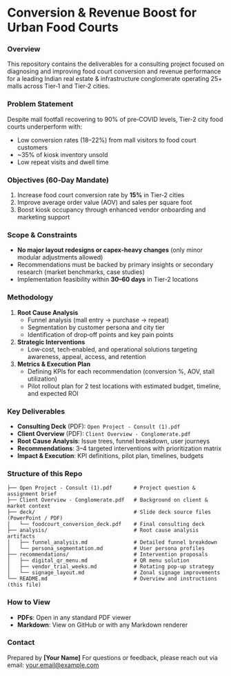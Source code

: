 # Conversion & Revenue Boost for Urban Food Courts

### Overview

This repository contains the deliverables for a consulting project focused on diagnosing and improving food court conversion and revenue performance for a leading Indian real estate & infrastructure conglomerate operating 25+ malls across Tier‑1 and Tier‑2 cities.

### Problem Statement

Despite mall footfall recovering to 90% of pre‑COVID levels, Tier‑2 city food courts underperform with:

- Low conversion rates (18–22%) from mall visitors to food court customers
- \~35% of kiosk inventory unsold
- Low repeat visits and dwell time

### Objectives (60‑Day Mandate)

1. Increase food court conversion rate by **15%** in Tier‑2 cities
2. Improve average order value (AOV) and sales per square foot
3. Boost kiosk occupancy through enhanced vendor onboarding and marketing support

### Scope & Constraints

- **No major layout redesigns or capex‑heavy changes** (only minor modular adjustments allowed)
- Recommendations must be backed by primary insights or secondary research (market benchmarks, case studies)
- Implementation feasibility within **30–60 days** in Tier‑2 locations

### Methodology

1. **Root Cause Analysis**
   - Funnel analysis (mall entry → purchase → repeat)
   - Segmentation by customer persona and city tier
   - Identification of drop‑off points and key pain points
2. **Strategic Interventions**
   - Low‑cost, tech‑enabled, and operational solutions targeting awareness, appeal, access, and retention
3. **Metrics & Execution Plan**
   - Defining KPIs for each recommendation (conversion %, AOV, stall utilization)
   - Pilot rollout plan for 2 test locations with estimated budget, timeline, and expected ROI

### Key Deliverables

- **Consulting Deck** (PDF): `Open Project - Consult (1).pdf`
- **Client Overview** (PDF): `Client Overview - Conglomerate.pdf`
- **Root Cause Analysis**: Issue trees, funnel breakdown, user journeys
- **Recommendations**: 3–4 targeted interventions with prioritization matrix
- **Impact & Execution**: KPI definitions, pilot plan, timelines, budgets

### Structure of this Repo

```
├── Open Project - Consult (1).pdf       # Project question & assignment brief
├── Client Overview - Conglomerate.pdf   # Background on client & market context
├── deck/                                # Slide deck source files (PowerPoint / PDF)
│   └── foodcourt_conversion_deck.pdf    # Final consulting deck
├── analysis/                            # Root cause analysis artifacts
│   ├── funnel_analysis.md               # Detailed funnel breakdown
│   └── persona_segmentation.md          # User persona profiles
├── recommendations/                     # Intervention proposals
│   ├── digital_qr_menu.md               # QR menu solution
│   ├── vendor_trial_weeks.md            # Rotating pop‑up strategy
│   └── signage_layout.md                # Zonal signage improvements
└── README.md                            # Overview and instructions (this file)
```

### How to View

- **PDFs**: Open in any standard PDF viewer
- **Markdown**: View on GitHub or with any Markdown renderer

### Contact

Prepared by **[Your Name]** For questions or feedback, please reach out via email: [your.email@example.com](mailto\:your.email@example.com)

